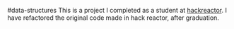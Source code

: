 #data-structures
This is a project I completed as a student at [hackreactor](http://hackreactor.com). I have refactored the original code made in hack reactor, after graduation.